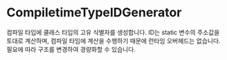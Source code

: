 # CompiletimeTypeIDGenerator

컴파일 타입에 클래스 타입의 고유 식별자를 생성합니다.
ID는 static 변수의 주소값을 토대로 계산하며, 컴파일 타임에 계산을 수행하기 때문에 런타임 오버헤드는 없습니다.
필요에 따라 구조를 변경하여 경량화할 수 있습니다.
